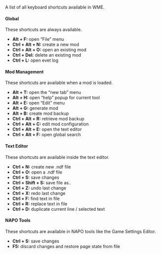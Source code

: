 A list of all keyboard shortcuts available in WME.

#### Global

These shortcuts are always available.

- **Alt + F:** open “File” menu
- **Ctrl + Alt + N:** create a new mod
- **Ctrl + Alt + O:** open an existing mod
- **Ctrl + Del:** delete an existing mod
- **Ctrl + L:** open evet log

#### Mod Management

These shortcuts are available when a mod is loaded.

- **Alt + T:** open the “new tab” menu
- **Alt + H:** open “help” popup for current tool
- **Alt + E:** open “Edit” menu
- **Alt + G:** generate mod
- **Alt + B:** create mod backup
- **Ctrl + Alt + R:** retrieve mod backup
- **Ctrl + Alt + C:** edit mod configuration
- **Ctrl + Alt + E:** open the text editor
- **Ctrl + Alt + F:** open global search

#### Text Editor

These shortcuts are available inside the text editor.

- **Ctrl + N:** create new .ndf file
- **Ctrl + O:** open a .ndf file
- **Ctrl + S:** save changes
- **Ctrl + Shift + S:** save file as..
- **Ctrl + Z:** undo last change
- **Ctrl + X:** redo last change
- **Ctrl + F:** find text in file
- **Ctrl + R:** replace text in file
- **Ctrl + D:** duplicate current line / selected text

#### NAPO Tools

These shortcuts are available in NAPO tools like the Game Settings Editor.

- **Ctrl + S:** save changes
- **F5:** discard changes and restore page state from file 